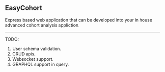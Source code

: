 EasyCohort
---

Express based web application that can be developed into your in house advanced cohort analysis appliction.

---
TODO:
1. User schema validation.
2. CRUD apis.
3. Websocket support.
4. GRAPHQL support in query.
